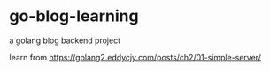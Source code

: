 # go-blog-learning
a golang blog backend project

learn from https://golang2.eddycjy.com/posts/ch2/01-simple-server/
